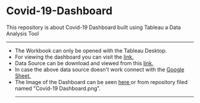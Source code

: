 # Covid-19-Dashboard
This repository is about Covid-19 Dashboard built using Tableau a Data Analysis Tool
<hr>

- The Workbook can only be opened with the Tableau Desktop.<br>
- For viewing the dashboard you can visit the <a href = 'https://tabsoft.co/3gr0sDq'> link.</a> <br>
- Data Source can be download and viewed from this <a href = 'https://opendata.ecdc.europa.eu/covid19/casedistribution/csv'> link. </a> <br>
- In case the above data source doesn't work connect with the <a href = 'https://docs.google.com/spreadsheets/d/1VXj2h0qLF3kIVulVSCOG1L6oVdc81IA9kzqyDyXhDcA/edit?usp=sharing'> Google Sheet.</a> <br>
- The Image of the Dashboard can be seen <a href = "https://raw.githubusercontent.com/SoleCodr/Covid-19-Dashboard/master/Covid-19%20Dashboard.png"> here </a> or from repository filed named "Covid-19 Dashboard.png". <hr>
